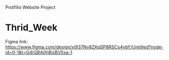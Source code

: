 Protfilio Website Project

# Thrid_Week
Figma link: https://www.figma.com/design/xi937Nv8ZKqSP8RSCs4ybY/Untitled?node-id=0-1&t=GdrQBA0hBizBV5xa-1 
